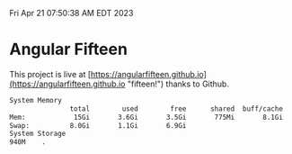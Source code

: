 Fri Apr 21 07:50:38 AM EDT 2023

# Angular Fifteen


This project is live at [https://angularfifteen.github.io](https://angularfifteen.github.io "fifteen!") thanks to Github.

```bash
System Memory
               total        used        free      shared  buff/cache   available
Mem:            15Gi       3.6Gi       3.5Gi       775Mi       8.1Gi        10Gi
Swap:          8.0Gi       1.1Gi       6.9Gi
System Storage
940M	.
